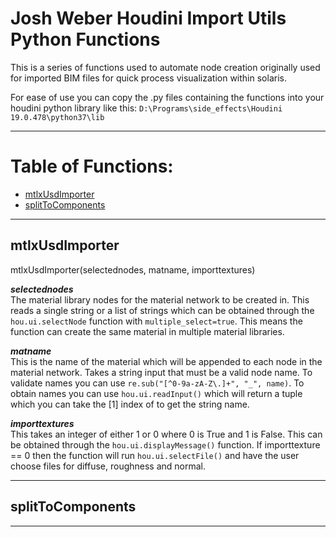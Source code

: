 # Josh Weber Houdini Import Utils Python Functions

This is a series of functions used to automate node creation originally used for imported BIM files for quick process visualization within solaris. 

For ease of use you can copy the .py files containing the functions into your houdini python library like this: `D:\Programs\side_effects\Houdini 19.0.478\python37\lib`

---

# Table of Functions:
- [mtlxUsdImporter](#mtlxUsdImporter)
- [splitToComponents](#splitToComponents)

---

## mtlxUsdImporter

mtlxUsdImporter(selectednodes, matname, importtextures)

***selectednodes***         
The material library nodes for the material network to be created in. This reads a single string or a list of strings which can be obtained through the `hou.ui.selectNode` function with `multiple_select=true`. This means the function can create the same material in multiple material libraries.

***matname***   
This is the name of the material which will be appended to each node in the material network. Takes a string input that must be a valid node name. To validate names you can use `re.sub("[^0-9a-zA-Z\.]+", "_", name)`. To obtain names you can use `hou.ui.readInput()` which will return a tuple which you can take the [1] index of to get the string name. 

***importtextures***    
This takes an integer of either 1 or 0 where 0 is True and 1 is False. This can be obtained through the `hou.ui.displayMessage()` function. If importtexture == 0 then the function will run `hou.ui.selectFile()` and have the user choose files for diffuse, roughness and normal. 

---

## splitToComponents


---
